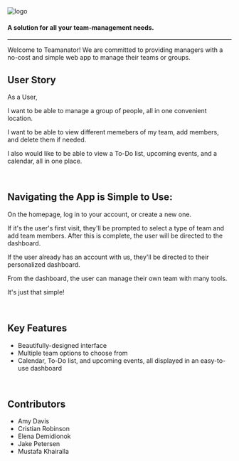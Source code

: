 <img src="https://github.com/MustafaKhairalla/teamanator/blob/master/client/public/images/no-outline-01.png?raw=true" alt="logo">
<br>
<h4>A solution for all your team-management needs.</h4>
<hr>

<p>Welcome to Teamanator! We are committed to providing managers with a no-cost and simple web app to manage their teams or groups.</p>

<h2>User Story</h2>
<p>As a User,

I want to be able to manage a group of people, all in one convenient location.

I want to be able to view different memebers of my team, add members, and delete them if needed.

I also would like to be able to view a To-Do list, upcoming events, and a calendar, all in one place.
</p>
<br>
<h2>Navigating the App is Simple to Use:</h2>

<p>On the homepage, log in to your account, or create a new one.</p>

<p>If it's the user's first visit, they'll be prompted to select a type of team and add team members. After this is complete, the user will
be directed to the dashboard.</p>

<p>If the user already has an account with us, they'll be directed to their personalized dashboard.</p>

<p>From the dashboard, the user can manage their own team with many tools.</p>

<p>It's just that simple!</p>
<br>
<h2>Key Features</h2>
<ul>
<li>Beautifully-designed interface</li>
<li>Multiple team options to choose from</li>
<li>Calendar, To-Do list, and upcoming events, all displayed in an easy-to-use dashboard</li>
</ul>
<br>
<h2>Contributors</h2>
<ul>
  <li>Amy Davis</li>
  <li>Cristian Robinson</li>
  <li>Elena Demidionok</li>
  <li>Jake Petersen</li>
  <li>Mustafa Khairalla</li>
</ul>
